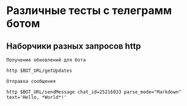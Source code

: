 # Различные тесты с телеграмм ботом

## Наборчики разных запросов http

````
Получение обновлений для бота

http $BOT_URL/getUpdates

Отправка сообщения

http $BOT_URL/sendMessage chat_id=25216033 parse_mode="Markdown" text='Hello, *World*!'

````




